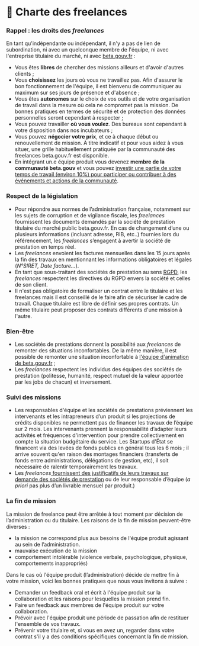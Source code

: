 # 📜 Charte des freelances

### Rappel : les droits des _freelances_

En tant qu'indépendante ou indépendant, il n'y a pas de lien de subordination, ni avec un quelconque membre de l'équipe, ni avec l'entreprise titulaire du marché, ni avec [beta.gouv.fr](http://beta.gouv.fr) :

* Vous êtes **libres** de chercher des missions ailleurs et d'avoir d'autres clients ;
* Vous **choisissez** les jours où vous ne travaillez pas. Afin d'assurer le bon fonctionnement de l'équipe, il est bienvenu de communiquer au maximum sur ses jours de présence et d'absence ;
* Vous êtes **autonomes** sur le choix de vos outils et de votre organisation de travail dans la mesure où cela ne compromet pas la mission. De bonnes pratiques en termes de sécurité et de protection des données personnelles seront cependant à respecter ;
* Vous pouvez travailler **où vous voulez**. Des bureaux sont cependant à votre disposition dans nos incubateurs ;
* Vous pouvez **négocier votre prix**, et ce à chaque début ou renouvellement de mission. À titre indicatif et pour vous aidez à vous situer, une grille habituellement pratiquée par la communauté des freelances beta.gouv.fr est disponible.
* En intégrant un.e équipe produit vous devenez **membre de la communauté beta.gouv** et vous pouvez [investir une partie de votre temps de travail (environ 10%) pour participer ou contribuer à des événements et actions de la communauté](https://doc.incubateur.net/communaute/travailler-a-beta-gouv/actions-transverses).

### Respect de la législation

* Pour répondre aux normes de l’administration française, notamment sur les sujets de corruption et de vigilance fiscale, les _freelances_ fournissent les documents demandés par la société de prestation titulaire du marché public beta.gouv.fr. En cas de changement d’une ou plusieurs informations (incluant adresse, RIB, etc..) fournies lors du référencement, les _freelances_ s’engagent à avertir la société de prestation en temps réel.
* Les _freelances_ envoient les factures mensuelles dans les 15 jours après la fin des travaux en mentionnant les informations obligatoires et légales (_N°SIRET, Date facture..._).
* En tant que sous-traitant des sociétés de prestation au sens [RGPD](../../../../gerer-sa-startup-detat-ou-de-territoires-au-quotidien/je-securise-mon-produit/guide-rgpd-et-securite.md), les _freelances_ respectent les directives du RGPD envers la société et celles de son client.
* Il n'est pas obligatoire de formaliser un contrat entre le titulaire et les freelances mais il est conseillé de le faire afin de sécuriser le cadre de travail. Chaque titulaire est libre de définir ses propres contrats. Un même titulaire peut proposer des contrats différents d'une mission à l'autre.

### Bien-être

* Les sociétés de prestations donnent la possibilité aux _freelances_ de remonter des situations inconfortables. De la même manière, il est possible de remonter une situation inconfortable à [l'équipe d'animation de beta.gouv.fr](../../../../decouvrir-les-guides-des-autres-incubateurs/incubateur-de-la-dinum/lequipe-danimation-beta.gouv.fr.md) ;
* Les _freelances_ respectent les individus des équipes des sociétés de prestation (politesse, humanité, respect mutuel de la valeur apportée par les jobs de chacun) et inversement.

### Suivi des missions

* Les responsables d'équipe et les sociétés de prestations préviennent les intervenants et les intrapreneurs d’un produit si les projections de crédits disponibles ne permettent pas de financer les travaux de l’équipe sur 2 mois. Les intervenants prennent la responsabilité d’adapter leurs activités et fréquences d'intervention pour prendre collectivement en compte la situation budgétaire du service. Les Startups d'État se financent via des levées de fonds publics en général tous les 6 mois ; il arrive souvent qu'en raison des montages financiers (transferts de fonds entre administrations, délégations de gestion, etc), il soit nécessaire de ralentir temporairement les travaux.
* Les _freelances_[ fournissent des justificatifs de leurs travaux sur demande des sociétés de prestation](../../../../gerer-sa-startup-detat-ou-de-territoires-au-quotidien/decouvrir-les-differents-metiers-dune-startup-detat/obtenir-une-prestation/la-facturation-de-a-a-z/) ou de leur responsable d’équipe (_a priori_ pas plus d’un livrable mensuel par produit.)

### La fin de mission

La mission de freelance peut être arrêtée à tout moment par décision de l’administration ou du titulaire. Les raisons de la fin de mission peuvent-être diverses :&#x20;

* la mission ne correspond plus aux besoins de l'équipe produit agissant au sein de l’administration.
* mauvaise exécution de la mission
* comportement intolérable (violence verbale, psychologique, physique, comportements inappropriés)

Dans le cas où l'équipe produit (l’administration) décide de mettre fin à votre mission, voici les bonnes pratiques que nous vous invitons à suivre :&#x20;

* Demander un feedback oral et écrit à l'équipe produit sur la collaboration et les raisons pour lesquelles la mission prend fin.&#x20;
* Faire un feedback aux membres de l'équipe produit sur votre collaboration.
* Prévoir avec l'équipe produit une période de passation afin de restituer l'ensemble de vos travaux. &#x20;
* Prévenir votre titulaire et, si vous en avez un, regarder dans votre contrat s'il y a des conditions spécifiques concernant la fin de mission.
